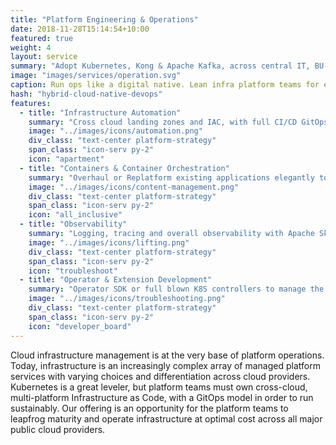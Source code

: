 ```yaml
---
title: "Platform Engineering & Operations"
date: 2018-11-28T15:14:54+10:00
featured: true
weight: 4
layout: service
summary: "Adopt Kubernetes, Kong & Apache Kafka, across central IT, BU-wide and project deployments."
image: "images/services/operation.svg"
caption: Run ops like a digital native. Lean infra platform teams for enterprises
hash: "hybrid-cloud-native-devops"
features:
  - title: "Infrastructure Automation"
    summary: "Cross cloud landing zones and IAC, with full CI/CD GitOps and operational controls. Built on K8S, CrossPlane, Terraform, ArgoCD and FluxCD"
    image: "../images/icons/automation.png"
    div_class: "text-center platform-strategy"
    span_class: "icon-serv py-2"
    icon: "apartment"
  - title: "Containers & Container Orchestration"
    summary: "Overhaul or Replatform existing applications elegantly to  production grade buildpacks and run on K8S"
    image: "../images/icons/content-management.png"
    div_class: "text-center platform-strategy"
    span_class: "icon-serv py-2"
    icon: "all_inclusive"
  - title: "Observability"
    summary: "Logging, tracing and overall observability with Apache Skywalking, Thanos, Prometheus, Grafana (or bring your own)"
    image: "../images/icons/lifting.png"
    div_class: "text-center platform-strategy"
    span_class: "icon-serv py-2"
    icon: "troubleshoot"
  - title: "Operator & Extension Development"
    summary: "Operator SDK or full blown K8S controllers to manage the operational lifecycle of your workloads"
    image: "../images/icons/troubleshooting.png"
    div_class: "text-center platform-strategy"
    span_class: "icon-serv py-2"
    icon: "developer_board"
---
```


Cloud infrastructure management is at the very base of platform operations. Today, infrastructure is an increasingly complex array of managed platform services with varying choices and differentiation across cloud providers. Kubernetes is a great leveler, but platform teams must own cross-cloud, multi-platform Infrastructure as Code, with a GitOps model in order to run sustainably. Our offering is an opportunity for the platform teams to leapfrog maturity and operate infrastructure at optimal cost across all major public cloud providers.

<!-- - <div class="text-center platform-strategy"><h2 class="product_eng_title">Infrastructure Automation</h2><span class="icon-serv pb-2"><img src="../images/icons/automation.png" /></span>  Cross cloud landing zones and IAC, with full CI/CD GitOps and operational controls. Built on K8S, CrossPlane, Terraform, ArgoCD and FluxCD</div>
- <div class="text-center platform-strategy"><h2 class="product_eng_title">Containers & Container Orchestration</h2><span class="icon-serv pb-2"><img src="../images/icons/content-management.png" /></span> Overhaul or Replatform existing applications elegantly to  production grade buildpacks and run on K8S</div>
- <div class="text-center platform-strategy"><h2 class="product_eng_title">Observability</h2><span class="icon-serv pb-2"><img src="../images/icons/lifting.svg" /></span> Logging, tracing and overall observability with Apache Skywalking, Thanos, Prometheus, Grafana (or bring your own)</div>
- <div class="text-center platform-strategy"><h2 class="product_eng_title">Operator & Extension Development</h2><span class="icon-serv pb-2"><img src="../images/icons/troubleshooting.svg" /></span> Operator SDK or full blown K8S controllers to manage the operational lifecycle of your workloads</div> -->
